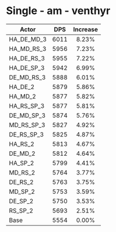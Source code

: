 # Single - am - venthyr
| Actor | DPS | Increase |
|---|:---:|:---:|
|HA_DE_MD_3|6011|8.23%|
|HA_MD_RS_3|5956|7.23%|
|HA_DE_RS_3|5955|7.22%|
|HA_DE_SP_3|5942|6.99%|
|DE_MD_RS_3|5888|6.01%|
|HA_DE_2|5879|5.86%|
|HA_MD_2|5877|5.82%|
|HA_RS_SP_3|5877|5.81%|
|DE_MD_SP_3|5874|5.76%|
|MD_RS_SP_3|5827|4.92%|
|DE_RS_SP_3|5825|4.87%|
|HA_RS_2|5813|4.67%|
|DE_MD_2|5812|4.64%|
|HA_SP_2|5799|4.41%|
|MD_RS_2|5764|3.77%|
|DE_RS_2|5763|3.75%|
|MD_SP_2|5753|3.59%|
|DE_SP_2|5750|3.53%|
|RS_SP_2|5693|2.51%|
|Base|5554|0.00%|
